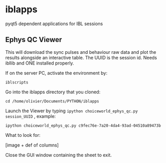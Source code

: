 # iblapps
pyqt5 dependent applications for IBL sessions

## Ephys QC Viewer
This will download the sync pulses and behaviour raw data and plot the results alongside
an interactive table.
The UUID is the session id. 
Needs ibllib and ONE installed properly.

If on the server PC, activate the environment by:
```
iblscripts
```
Go into the iblapps directory that you cloned:
```
cd /home/olivier/Documents/PYTHON/iblapps
```
Launch the Viewer by typing `ipython choiceworld_ephys_qc.py session_UUID` , example:
```
ipython choiceworld_ephys_qc.py c9fec76e-7a20-4da4-93ad-04510a89473b
```

What to look for:

[image + def of columns]


Close the GUI window containing the sheet to exit.